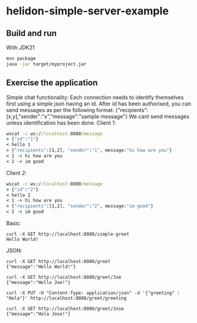 # helidon-simple-server-example
## Build and run
With JDK21
```bash
mvn package
java -jar target/myproject.jar
```

## Exercise the application
Simple chat functionality: 
Each connection needs to identify themselves first using a simple json having an id.
After id has been authorised, you can send messages as per the following format:
        {"recipients":[x,y],"sender":"x","message":"sample message"}
We cant send messages unless identification has been done.
Client 1:
```cmd
wscat -c ws://localhost:8080/message
> {"id":"1"}
< hello 1
> {"recipients":[1,2], "sender":"1", message:"hi how are you"}
< 1 -> hi how are you
< 2 -> im good
```

Client 2:
```cmd
wscat -c ws://localhost:8080/message
> {"id":"2"}
< hello 2
< 1 -> hi how are you
> {"recipients":[1,2], "sender":"2", message:"im good"}
< 2 -> im good 
```
Basic:
```
curl -X GET http://localhost:8080/simple-greet
Hello World!
```


JSON:
```
curl -X GET http://localhost:8080/greet
{"message":"Hello World!"}

curl -X GET http://localhost:8080/greet/Joe
{"message":"Hello Joe!"}

curl -X PUT -H "Content-Type: application/json" -d '{"greeting" : "Hola"}' http://localhost:8080/greet/greeting

curl -X GET http://localhost:8080/greet/Jose
{"message":"Hola Jose!"}
```




                                
